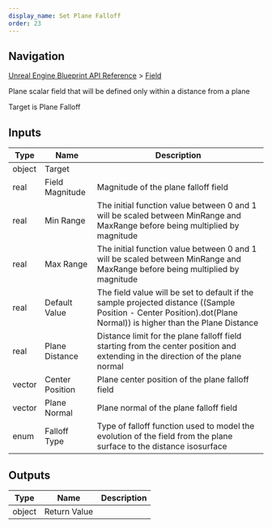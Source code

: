 ```yaml
---
display_name: Set Plane Falloff
order: 23
---
```

## Navigation

[Unreal Engine Blueprint API Reference](https://dev.epicgames.com/documentation/en-us/unreal-engine/BlueprintAPI) > [Field](https://dev.epicgames.com/documentation/en-us/unreal-engine/BlueprintAPI/Field)

Plane scalar field that will be defined only within a distance from a plane

Target is Plane Falloff

## Inputs

| Type | Name | Description |
| --- | --- | --- |
| object | Target |  |
| real | Field Magnitude | Magnitude of the plane falloff field |
| real | Min Range | The initial function value between 0 and 1 will be scaled between MinRange and MaxRange before being multiplied by magnitude |
| real | Max Range | The initial function value between 0 and 1 will be scaled between MinRange and MaxRange before being multiplied by magnitude |
| real | Default Value | The field value will be set to default if the sample projected distance ((Sample Position - Center Position).dot(Plane Normal)) is higher than the Plane Distance |
| real | Plane Distance | Distance limit for the plane falloff field starting from the center position and extending in the direction of the plane normal |
| vector | Center Position | Plane center position of the plane falloff field |
| vector | Plane Normal | Plane normal of the plane falloff field |
| enum | Falloff Type | Type of falloff function used to model the evolution of the field from the plane surface to the distance isosurface |

## Outputs

| Type | Name | Description |
| --- | --- | --- |
| object | Return Value |  |
